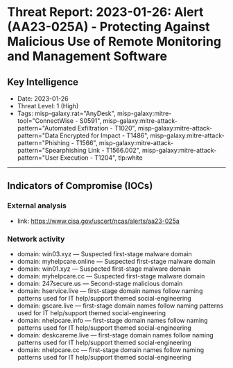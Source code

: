 # Threat Report: 2023-01-26: Alert (AA23-025A) - Protecting Against Malicious Use of Remote Monitoring and Management Software


## Key Intelligence
* Date: 2023-01-26
* Threat Level: 1 (High)
* Tags: misp-galaxy:rat="AnyDesk", misp-galaxy:mitre-tool="ConnectWise - S0591", misp-galaxy:mitre-attack-pattern="Automated Exfiltration - T1020", misp-galaxy:mitre-attack-pattern="Data Encrypted for Impact - T1486", misp-galaxy:mitre-attack-pattern="Phishing - T1566", misp-galaxy:mitre-attack-pattern="Spearphishing Link - T1566.002", misp-galaxy:mitre-attack-pattern="User Execution - T1204", tlp:white

---

## Indicators of Compromise (IOCs)
### External analysis
* link: https://www.cisa.gov/uscert/ncas/alerts/aa23-025a

### Network activity
* domain: win03.xyz — Suspected first-stage malware domain
* domain: myhelpcare.online — Suspected first-stage malware domain
* domain: win01.xyz — Suspected first-stage malware domain
* domain: myhelpcare.cc — Suspected first-stage malware domain
* domain: 247secure.us — Second-stage malicious domain
* domain: hservice.live — first-stage domain names follow naming patterns used for IT help/support themed social-engineering
* domain: gscare.live — first-stage domain names follow naming patterns used for IT help/support themed social-engineering
* domain: nhelpcare.info — first-stage domain names follow naming patterns used for IT help/support themed social-engineering
* domain: deskcareme.live — first-stage domain names follow naming patterns used for IT help/support themed social-engineering
* domain: nhelpcare.cc — first-stage domain names follow naming patterns used for IT help/support themed social-engineering
